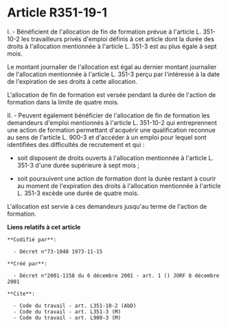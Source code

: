 # Article R351-19-1

I. - Bénéficient de l'allocation de fin de formation prévue à l'article L. 351-10-2 les travailleurs privés d'emploi définis
à cet article dont la durée des droits à l'allocation mentionnée à l'article L. 351-3 est au plus égale à sept mois.

Le montant journalier de l'allocation est égal au dernier montant journalier de l'allocation mentionnée à l'article L. 351-3
perçu par l'intéressé à la date de l'expiration de ses droits à cette allocation.

L'allocation de fin de formation est versée pendant la durée de l'action de formation dans la limite de quatre mois.

II. - Peuvent également bénéficier de l'allocation de fin de formation les demandeurs d'emploi mentionnés à l'article L.
351-10-2 qui entreprennent une action de formation permettant d'acquérir une qualification reconnue au sens de l'article L.
900-3 et d'accéder à un emploi pour lequel sont identifiées des difficultés de recrutement et qui :

- soit disposent de droits ouverts à l'allocation mentionnée à l'article L. 351-3 d'une durée supérieure à sept mois ;

- soit poursuivent une action de formation dont la durée restant à courir au moment de l'expiration des droits à l'allocation
mentionnée à l'article L. 351-3 excède une durée de quatre mois.

L'allocation est servie à ces demandeurs jusqu'au terme de l'action de formation.

**Liens relatifs à cet article**

	**Codifié par**:

	  - Décret n°73-1048 1973-11-15

	**Créé par**:

	  - Décret n°2001-1158 du 6 décembre 2001 - art. 1 () JORF 8 décembre 2001

	**Cite**:

	  - Code du travail - art. L351-10-2 (AbD)
	  - Code du travail - art. L351-3 (M)
	  - Code du travail - art. L900-3 (M)
